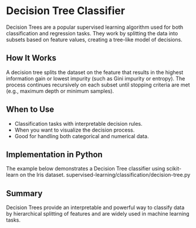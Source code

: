 # Decision Tree Classifier

Decision Trees are a popular supervised learning algorithm used for both classification and regression tasks. They work by splitting the data into subsets based on feature values, creating a tree-like model of decisions.

## How It Works

A decision tree splits the dataset on the feature that results in the highest information gain or lowest impurity (such as Gini impurity or entropy). The process continues recursively on each subset until stopping criteria are met (e.g., maximum depth or minimum samples).

## When to Use

- Classification tasks with interpretable decision rules.
- When you want to visualize the decision process.
- Good for handling both categorical and numerical data.

## Implementation in Python

The example below demonstrates a Decision Tree classifier using scikit-learn on the Iris dataset.
supervised-learning/classification/decision-tree.py


## Summary

Decision Trees provide an interpretable and powerful way to classify data by hierarchical splitting of features and are widely used in machine learning tasks.

